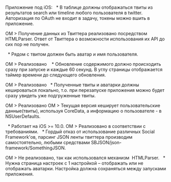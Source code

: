 Приложение под iOS:
  * В таблице должны отображаться твиты из результатов search или timeline любого пользователя в twitter. Авторизация по OAuth не входит в задачу, токены можно вшить в приложение. 

ОМ > Получение данных из Твиттера реализовано посредством HTMLParser. Ответ от Твиттера о возможности использования их API до сих пор не получен.

  * Рядом с твитом должен быть аватар и имя пользователя.


ОМ > Реализовано
   * Обновление содержимого должно происходить сразу при запуске и каждые 60 секунд. В углу страницы отображается таймер времени до следующего обновления.


ОМ > Реализовано
  * Полученные твиты и аватарки должны кешироваться локально, т.о. при перезапуске приложения можно будет сразу увидеть уже подгруженные твиты. 

ОМ > Реализовано
ОМ > Текущая версия кеширует пользовательские данные(твиты), используя CoreData, а информацию о пользователе - в NSUserDefaults.

  * Работает на iOS >= 10.0.
ОМ > Реализовано в соответствии с требованиями.   * Гордый отказ от использование различных Social Framework'ов, парсинг JSON ленты твиттера производим самостоятельно, любыми средствами SBJSON/json-framework/SomethingJSON.


ОМ > Не реализовано, так как использовался механизм  HTMLParser.
  * Нужна страница настроек с 1 настройкой – отображать или не отображать аватарки. Настройка должна сохраняться между запусками приложения.



